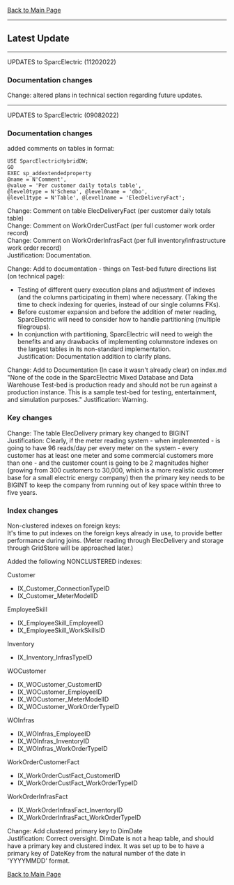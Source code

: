 [Back to Main Page](index.md)

---  
## Latest Update
---  
UPDATES to SparcElectric (11202022)

### Documentation changes
Change: altered plans in technical section regarding future updates.

---
UPDATES to SparcElectric (09082022)  

### Documentation changes  
added comments on tables in format:
```
USE SparcElectricHybridDW;
GO
EXEC sp_addextendedproperty
@name = N'Comment',
@value = 'Per customer daily totals table',
@level0type = N'Schema', @level0name = 'dbo',
@level1type = N'Table', @level1name = 'ElecDeliveryFact';
```
Change: Comment on table ElecDeliveryFact (per customer daily totals table)  
Change: Comment on WorkOrderCustFact (per full customer work order record)  
Change: Comment on WorkOrderInfrasFact (per full inventory/infrastructure work order record)  
Justification: Documentation.

Change: Add to documentation - things on Test-bed future directions list (on technical page):  
- Testing of different query execution plans and adjustment of indexes (and the columns participating in them) where necessary. (Taking the time to check indexing for queries, instead of our single columns FKs).  
- Before customer expansion and before the addition of meter reading, SparcElectric will need to consider how to handle partitioning (multiple filegroups).  
- In conjunction with partitioning, SparcElectric will need to weigh the benefits and any drawbacks of implementing columnstore indexes on the largest tables in its non-standard implementation.  
Justification: Documentation addition to clarify plans.

Change: Add to Documentation (In case it wasn't already clear) on index.md
"None of the code in the SparcElectric Mixed Database and Data Warehouse Test-bed is production ready and should not be run against a production instance. This is a sample test-bed for testing, entertainment, and simulation purposes." 
Justification: Warning.

### Key changes  
Change: The table ElecDelivery primary key changed to BIGINT  
Justification: Clearly, if the meter reading system - when implemented - is going to have 96 reads/day per every meter on the system -  every customer has at least one meter and some commercial customers more than one - and the customer count is going to be 2 magnitudes higher (growing from 300 customers to 30,000, which is a more realistic customer base for a small electric energy company) then the primary key needs to be BIGINT to keep the company from running out of key space within three to five years.

### Index changes  
Non-clustered indexes on foreign keys:  
It's time to put indexes on the foreign keys already in use, to provide better performance during joins. (Meter reading through ElecDelivery and storage through GridStore will be approached later.)

Added the following NONCLUSTERED indexes:

Customer  
- IX_Customer_ConnectionTypeID  
- IX_Customer_MeterModelID

EmployeeSkill  
- IX_EmployeeSkill_EmployeeID  
- IX_EmployeeSkill_WorkSkillsID

Inventory  
- IX_Inventory_InfrasTypeID

WOCustomer  
- IX_WOCustomer_CustomerID  
- IX_WOCustomer_EmployeeID  
- IX_WOCustomer_MeterModelID  
- IX_WOCustomer_WorkOrderTypeID

WOInfras  
- IX_WOInfras_EmployeeID  
- IX_WOInfras_InventoryID  
- IX_WOInfras_WorkOrderTypeID

WorkOrderCustomerFact  
- IX_WorkOrderCustFact_CustomerID  
- IX_WorkOrderCustFact_WorkOrderTypeID

WorkOrderInfrasFact  
- IX_WorkOrderInfrasFact_InventoryID  
- IX_WorkOrderInfrasFact_WorkOrderTypeID


Change: Add clustered primary key to DimDate  
Justification: Correct oversight. DimDate is not a heap table, and should have a primary key and clustered index. It was set up to be to have a primary key of DateKey from the natural number of the date in 'YYYYMMDD' format.

[Back to Main Page](index.md)   

